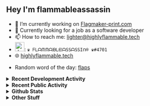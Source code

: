 ## Hey I'm flammableassassin

- 🔭 I’m currently working on [Flagmaker-print.com](https://flagmaker-print.com)
- 🌱  Currently looking for a job as a software developer
- 📫 How to reach me: [lighter@highlyflammable.tech](mailto:lighter@highlyflammable.tech?subject=Hello)
- <img src="https://discord.com/assets/2c21aeda16de354ba5334551a883b481.png" alt="drawing" width="25"/>: `♛ ᖴᒪᗩᙏᙏᗩᙖᒪᙓᗩSSᗩSSIᑎ® ♛#4701`
- 🌐 [highlyflammable.tech](https://highlyflammable.tech)

<!--START_SECTION:randomWord-->
- Random word of the day: [flaps](https://www.wordnik.com/words/flaps)
<!--END_SECTION:randomWord-->

<details>
  <summary><b>Recent Development Activity</b></summary>
  Doesn't record in dev containers
    <br> 
  
  <!--START_SECTION:waka-->

```text
JavaScript   4 hrs 37 mins   ███████████████████████▒░   92.97 %
JSON         8 mins          ▓░░░░░░░░░░░░░░░░░░░░░░░░   02.69 %
Markdown     7 mins          ▓░░░░░░░░░░░░░░░░░░░░░░░░   02.36 %
TOML         3 mins          ▒░░░░░░░░░░░░░░░░░░░░░░░░   01.04 %
XML          1 min           ░░░░░░░░░░░░░░░░░░░░░░░░░   00.41 %
TypeScript   0 secs          ░░░░░░░░░░░░░░░░░░░░░░░░░   00.29 %
```

<!--END_SECTION:waka-->

</details>

<details>
  <summary><b>Recent Public Activity</b></summary>
    <br>

  <!--START_SECTION:activity-->
1. 💪 Opened PR [#1369](https://github.com/abalabahaha/eris/pull/1369) in [abalabahaha/eris](https://github.com/abalabahaha/eris)
2. ❗️ Closed issue [#9](https://github.com/flamableassassin/status/issues/9) in [flamableassassin/status](https://github.com/flamableassassin/status)
3. 🗣 Commented on [#9](https://github.com/flamableassassin/status/issues/9) in [flamableassassin/status](https://github.com/flamableassassin/status)
4. ❗️ Closed issue [#8](https://github.com/flamableassassin/status/issues/8) in [flamableassassin/status](https://github.com/flamableassassin/status)
5. 🗣 Commented on [#8](https://github.com/flamableassassin/status/issues/8) in [flamableassassin/status](https://github.com/flamableassassin/status)
  <!--END_SECTION:activity-->

</details>

<details>
  <summary><b>Github Stats</b></summary>
    <br>
    <p align="center">
      <img width="48%" src="https://github-readme-stats.vercel.app/api?username=flamableassassin&count_private=true&show_icons=true&theme=radical"/>
      <img width="48%" src="https://github-readme-streak-stats.herokuapp.com?user=flamableassassin&theme=neon-dark"/>
    </p>
  
</details>

<details>
  <summary><b>Other Stuff</b></summary>
  <br>
<a href="https://www.abuseipdb.com/user/67633" title="AbuseIPDB" alt="AbuseIPDB Contributor Badge">
	<img src="https://www.abuseipdb.com/contributor/67633.svg" style="width: 180px;">
</a>
  
</details>
